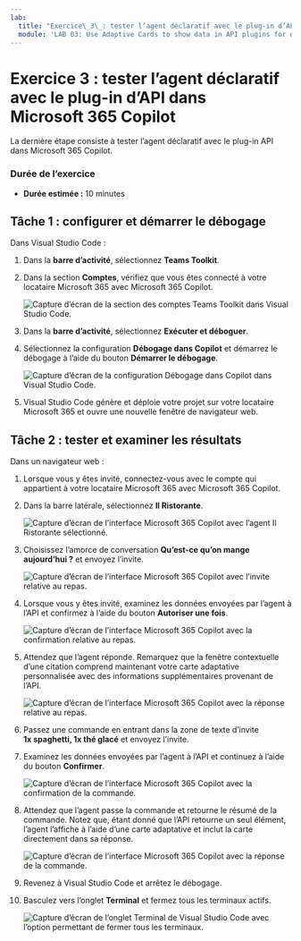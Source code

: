 ```yaml
---
lab:
  title: "Exercice\_3\_: tester l’agent déclaratif avec le plug-in d’API dans Microsoft\_365 Copilot"
  module: 'LAB 03: Use Adaptive Cards to show data in API plugins for declarative agents'
---
```


# Exercice 3 : tester l’agent déclaratif avec le plug-in d’API dans Microsoft 365 Copilot

La dernière étape consiste à tester l’agent déclaratif avec le plug-in API dans Microsoft 365 Copilot.

### Durée de l’exercice

- **Durée estimée :** 10 minutes

## Tâche 1 : configurer et démarrer le débogage

Dans Visual Studio Code :

1. Dans la **barre d’activité**, sélectionnez **Teams Toolkit**.
1. Dans la section **Comptes**, vérifiez que vous êtes connecté à votre locataire Microsoft 365 avec Microsoft 365 Copilot.

    ![Capture d’écran de la section des comptes Teams Toolkit dans Visual Studio Code.](../media/LAB_03/3-teams-toolkit-accounts.png)

1. Dans la **barre d’activité**, sélectionnez **Exécuter et déboguer**.
1. Sélectionnez la configuration **Débogage dans Copilot** et démarrez le débogage à l’aide du bouton **Démarrer le débogage**.  

    ![Capture d’écran de la configuration Débogage dans Copilot dans Visual Studio Code.](../media/LAB_03/3-visual-studio-code-start-debugging.png)

1. Visual Studio Code génère et déploie votre projet sur votre locataire Microsoft 365 et ouvre une nouvelle fenêtre de navigateur web.

## Tâche 2 : tester et examiner les résultats

Dans un navigateur web :

1. Lorsque vous y êtes invité, connectez-vous avec le compte qui appartient à votre locataire Microsoft 365 avec Microsoft 365 Copilot.
1. Dans la barre latérale, sélectionnez **Il Ristorante**.

    ![Capture d’écran de l’interface Microsoft 365 Copilot avec l’agent Il Ristorante sélectionné.](../media/LAB_03/3-copilot-select-agent.png)

1. Choisissez l’amorce de conversation **Qu’est-ce qu’on mange aujourd’hui ?** et envoyez l’invite.

    ![Capture d’écran de l’interface Microsoft 365 Copilot avec l’invite relative au repas.](../media/LAB_03/3-copilot-lunch-prompt.png)

1. Lorsque vous y êtes invité, examinez les données envoyées par l’agent à l’API et confirmez à l’aide du bouton **Autoriser une fois**.

    ![Capture d’écran de l’interface Microsoft 365 Copilot avec la confirmation relative au repas.](../media/LAB_03/3-copilot-lunch-confirm.png)

1. Attendez que l’agent réponde. Remarquez que la fenêtre contextuelle d’une citation comprend maintenant votre carte adaptative personnalisée avec des informations supplémentaires provenant de l’API.

    ![Capture d’écran de l’interface Microsoft 365 Copilot avec la réponse relative au repas.](../media/LAB_03/3-copilot-lunch-response.png)

1. Passez une commande en entrant dans la zone de texte d’invite **1x spaghetti, 1x thé glacé** et envoyez l’invite.
1. Examinez les données envoyées par l’agent à l’API et continuez à l’aide du bouton **Confirmer**.

    ![Capture d’écran de l’interface Microsoft 365 Copilot avec la confirmation de la commande.](../media/LAB_03/3-copilot-order-confirm.png)

1. Attendez que l’agent passe la commande et retourne le résumé de la commande. Notez que, étant donné que l’API retourne un seul élément, l’agent l’affiche à l’aide d’une carte adaptative et inclut la carte directement dans sa réponse.

    ![Capture d’écran de l’interface Microsoft 365 Copilot avec la réponse de la commande.](../media/LAB_03/3-copilot-order-response.png)

1. Revenez à Visual Studio Code et arrêtez le débogage.
1. Basculez vers l’onglet **Terminal** et fermez tous les terminaux actifs.

    ![Capture d’écran de l’onglet Terminal de Visual Studio Code avec l’option permettant de fermer tous les terminaux.](../media/LAB_03/3-visual-studio-code-close-terminal.png)
